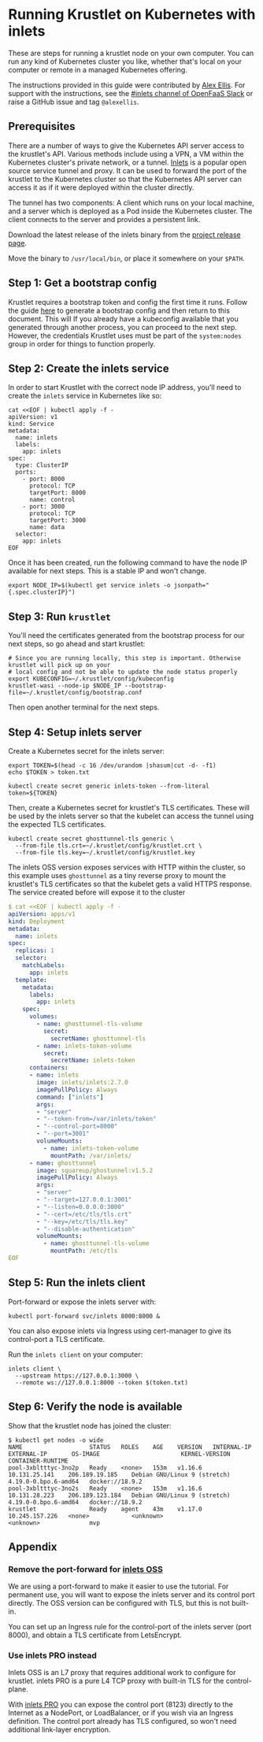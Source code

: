 # Running Krustlet on Kubernetes with inlets

These are steps for running a krustlet node on your own computer. You can run any kind of Kubernetes
cluster you like, whether that's local on your computer or remote in a managed Kubernetes offering.

The instructions provided in this guide were contributed by [Alex
Ellis](https://github.com/alexellis). For support with the instructions, see the [#inlets channel of
OpenFaaS Slack](https://slack.openfaas.io/) or raise a GitHub issue and tag `@alexellis`.

## Prerequisites

There are a number of ways to give the Kubernetes API server access to the krustlet's API. Various
methods include using a VPN, a VM within the Kubernetes cluster's private network, or a tunnel.
[Inlets](https://docs.inlets.dev/) is a popular open source service tunnel and proxy. It can be used
to forward the port of the krustlet to the Kubernetes cluster so that the Kubernetes API server can
access it as if it were deployed within the cluster directly.

The tunnel has two components: A client which runs on your local machine, and a server which is
deployed as a Pod inside the Kubernetes cluster. The client connects to the server and provides a
persistent link.

Download the latest release of the inlets binary from the [project release
page](https://github.com/inlets/inlets/releases).

Move the binary to `/usr/local/bin`, or place it somewhere on your `$PATH`.

## Step 1: Get a bootstrap config

Krustlet requires a bootstrap token and config the first time it runs. Follow the guide
[here](bootstrapping.md) to generate a bootstrap config and then return to this document. This will
If you already have a kubeconfig available that you generated through another process, you can
proceed to the next step. However, the credentials Krustlet uses must be part of the `system:nodes`
group in order for things to function properly.

## Step 2: Create the inlets service

In order to start Krustlet with the correct node IP address, you'll need to create the `inlets`
service in Kubernetes like so:

```shell
cat <<EOF | kubectl apply -f -                            
apiVersion: v1
kind: Service
metadata:
  name: inlets
  labels:
    app: inlets
spec:
  type: ClusterIP
  ports:
    - port: 8000
      protocol: TCP
      targetPort: 8000
      name: control
    - port: 3000
      protocol: TCP
      targetPort: 3000
      name: data
  selector:
    app: inlets
EOF
```

Once it has been created, run the following command to have the node IP available for next steps.
This is a stable IP and won't change.

```shell
export NODE_IP=$(kubectl get service inlets -o jsonpath="{.spec.clusterIP}")
```

## Step 3: Run `krustlet`

You'll need the certificates generated from the bootstrap process for our next steps, so go ahead
and start krustlet:

```shell
# Since you are running locally, this step is important. Otherwise krustlet will pick up on your
# local config and not be able to update the node status properly
export KUBECONFIG=~/.krustlet/config/kubeconfig
krustlet-wasi --node-ip $NODE_IP --bootstrap-file=~/.krustlet/config/bootstrap.conf
```

Then open another terminal for the next steps.

## Step 4: Setup inlets server

Create a Kubernetes secret for the inlets server:

```shell
export TOKEN=$(head -c 16 /dev/urandom |shasum|cut -d- -f1)
echo $TOKEN > token.txt

kubectl create secret generic inlets-token --from-literal token=${TOKEN}
```

Then, create a Kubernetes secret for krustlet's TLS certificates. These will be used by the inlets
server so that the kubelet can access the tunnel using the expected TLS certificates.

```shell
kubectl create secret ghosttunnel-tls generic \
  --from-file tls.crt=~/.krustlet/config/krustlet.crt \
  --from-file tls.key=~/.krustlet/config/krustlet.key
```

The inlets OSS version exposes services with HTTP within the cluster, so this example uses
`ghosttunnel` as a tiny reverse proxy to mount the krustlet's TLS certificates so that the kubelet
gets a valid HTTPS response. The service created before will expose it to the cluster

```yaml
$ cat <<EOF | kubectl apply -f -
apiVersion: apps/v1
kind: Deployment
metadata:
  name: inlets
spec:
  replicas: 1
  selector:
    matchLabels:
      app: inlets
  template:
    metadata:
      labels:
        app: inlets
    spec:
      volumes:
        - name: ghosttunnel-tls-volume
          secret:
            secretName: ghosttunnel-tls
        - name: inlets-token-volume
          secret:
            secretName: inlets-token
      containers:
      - name: inlets
        image: inlets/inlets:2.7.0
        imagePullPolicy: Always
        command: ["inlets"]
        args:
        - "server"
        - "--token-from=/var/inlets/token"
        - "--control-port=8000"
        - "--port=3001"
        volumeMounts:
          - name: inlets-token-volume
            mountPath: /var/inlets/
      - name: ghosttunnel
        image: squareup/ghostunnel:v1.5.2
        imagePullPolicy: Always
        args:
        - "server"
        - "--target=127.0.0.1:3001"
        - "--listen=0.0.0.0:3000"
        - "--cert=/etc/tls/tls.crt"
        - "--key=/etc/tls/tls.key"
        - "--disable-authentication"
        volumeMounts:
          - name: ghosttunnel-tls-volume
            mountPath: /etc/tls
EOF
```

## Step 5: Run the inlets client

Port-forward or expose the inlets server with:

```shell
kubectl port-forward svc/inlets 8000:8000 &
```

You can also expose inlets via Ingress using cert-manager to give its control-port a TLS
certificate.

Run the `inlets client` on your computer:

```shell
inlets client \
  --upstream https://127.0.0.1:3000 \
  --remote ws://127.0.0.1:8000 --token $(token.txt)
```


## Step 6: Verify the node is available

Show that the krustlet node has joined the cluster:

```shell
$ kubectl get nodes -o wide
NAME                   STATUS   ROLES    AGE    VERSION   INTERNAL-IP      EXTERNAL-IP       OS-IMAGE                       KERNEL-VERSION         CONTAINER-RUNTIME
pool-3xbltttyc-3no2p   Ready    <none>   153m   v1.16.6   10.131.25.141    206.189.19.185    Debian GNU/Linux 9 (stretch)   4.19.0-0.bpo.6-amd64   docker://18.9.2
pool-3xbltttyc-3no2s   Ready    <none>   153m   v1.16.6   10.131.28.223    206.189.123.184   Debian GNU/Linux 9 (stretch)   4.19.0-0.bpo.6-amd64   docker://18.9.2
krustlet               Ready    agent    43m    v1.17.0   10.245.157.226   <none>            <unknown>                      <unknown>              mvp
```

## Appendix

### Remove the port-forward for [inlets OSS](https://docs.inlets.dev)

We are using a port-forward to make it easier to use the tutorial. For permanent use, you will want
to expose the inlets server and its control port directly. The OSS version can be configured with
TLS, but this is not built-in.

You can set up an Ingress rule for the control-port of the inlets server (port 8000), and obtain a
TLS certificate from LetsEncrypt.

### Use inlets PRO instead

Inlets OSS is an L7 proxy that requires additional work to configure for krustlet. inlets PRO is a
pure L4 TCP proxy with built-in TLS for the control-plane.

With [inlets PRO](https://github.com/inlets/inlets-pro) you can expose the control port (8123)
directly to the Internet as a NodePort, or LoadBalancer, or if you wish via an Ingress definition.
The control port already has TLS configured, so won't need additional link-layer encryption.
